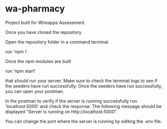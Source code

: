 # wa-pharmacy

Project built for Wireapps Assessment.

Once you have cloned the repository.

Open the repository folder in a command terminal.

run 'npm i'.

Once the npm modules are built

run 'npm start'

that should run your server.
Make sure to check the terminal logs to see if the seeders have run successfully.
Once the seeders have run successfully, you can open your postman.

In the postman to verify if the server is running successfully run 'localhost:5000' and check the response.
The following message should be displayed "Server is running on http://localhost:5000".

You can change the port where the server is running by editing the .env file.
